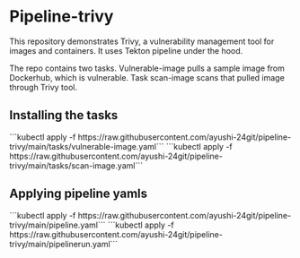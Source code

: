 
<h1>
Pipeline-trivy

</h1>
This repository demonstrates Trivy, a vulnerability management tool for images and containers. It uses Tekton pipeline under the hood.

The repo contains two tasks. Vulnerable-image pulls a sample image from Dockerhub, which is vulnerable. Task scan-image scans that pulled image through Trivy tool.


<h2>Installing the tasks</h2>
  ```kubectl apply -f https://raw.githubusercontent.com/ayushi-24git/pipeline-trivy/main/tasks/vulnerable-image.yaml``` <br\>
  ```kubectl apply -f https://raw.githubusercontent.com/ayushi-24git/pipeline-trivy/main/tasks/scan-image.yaml``` <br\>
<br\><br\>

<h2>Applying pipeline yamls</h2>
  ```kubectl apply -f https://raw.githubusercontent.com/ayushi-24git/pipeline-trivy/main/pipeline.yaml``` <br\>
  ```kubectl apply -f https://raw.githubusercontent.com/ayushi-24git/pipeline-trivy/main/pipelinerun.yaml```
